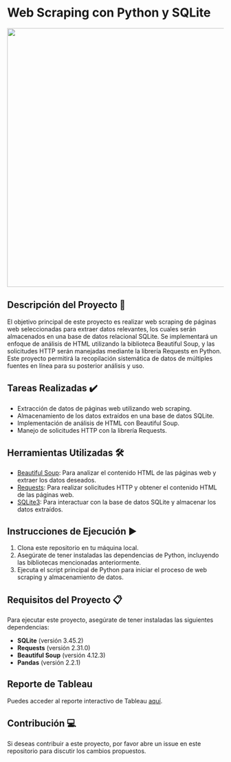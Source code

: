 # Web Scraping con Python y SQLite
<img align="center" width="1000" height="600" src="https://th.bing.com/th/id/R.7aac0a65c2f22ba34702ab7413afd7aa?rik=xxB6pOIuWGrvFw&riu=http%3a%2f%2fwww.netboost.cz%2fwp-content%2fuploads%2f2020%2f04%2fgif-web-3.gif&ehk=IDR1CetyWyPElwmKjFWXoo9ngzNQMhGKp3YL3n2G1ac%3d&risl=&pid=ImgRaw&r=0">

## Descripción del Proyecto 📝
El objetivo principal de este proyecto es realizar web scraping de páginas web seleccionadas para extraer datos relevantes, los cuales serán almacenados en una base de datos relacional SQLite. Se implementará un enfoque de análisis de HTML utilizando la biblioteca Beautiful Soup, y las solicitudes HTTP serán manejadas mediante la librería Requests en Python. Este proyecto permitirá la recopilación sistemática de datos de múltiples fuentes en línea para su posterior análisis y uso.

## Tareas Realizadas ✔️
- Extracción de datos de páginas web utilizando web scraping.
- Almacenamiento de los datos extraídos en una base de datos SQLite.
- Implementación de análisis de HTML con Beautiful Soup.
- Manejo de solicitudes HTTP con la librería Requests.

## Herramientas Utilizadas 🛠️
- [Beautiful Soup](https://www.crummy.com/software/BeautifulSoup/bs4/doc/): Para analizar el contenido HTML de las páginas web y extraer los datos deseados.
- [Requests](https://docs.python-requests.org/en/latest/): Para realizar solicitudes HTTP y obtener el contenido HTML de las páginas web.
- [SQLite3](https://docs.python.org/3/library/sqlite3.html): Para interactuar con la base de datos SQLite y almacenar los datos extraídos.

## Instrucciones de Ejecución ▶️
1. Clona este repositorio en tu máquina local.
2. Asegúrate de tener instaladas las dependencias de Python, incluyendo las bibliotecas mencionadas anteriormente.
3. Ejecuta el script principal de Python para iniciar el proceso de web scraping y almacenamiento de datos.

## Requisitos del Proyecto 📋
Para ejecutar este proyecto, asegúrate de tener instaladas las siguientes dependencias:

- **SQLite** (versión 3.45.2)
- **Requests** (versión 2.31.0)
- **Beautiful Soup** (versión 4.12.3)
- **Pandas** (versión 2.2.1)

## Reporte de Tableau
Puedes acceder al reporte interactivo de Tableau [aquí]().

## Contribución 💻
Si deseas contribuir a este proyecto, por favor abre un issue en este repositorio para discutir los cambios propuestos.
